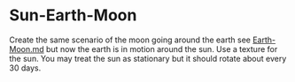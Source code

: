 # Sun-Earth-Moon

Create the same scenario of the moon going around the earth
see [Earth-Moon.md](Earth-Moon.md)
but now the earth is in motion around the sun. Use a texture
for the sun. You may treat the sun as stationary but it should
rotate about every 30 days.